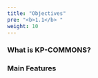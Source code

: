 ```yaml
---
title: "Objectives"
pre: "<b>1.1</b> "
weight: 10
---
```


### What is KP-COMMONS?


### Main Features

